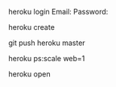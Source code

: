 
heroku login
Email:
Password:



heroku create



git push heroku master



heroku ps:scale web=1




heroku open